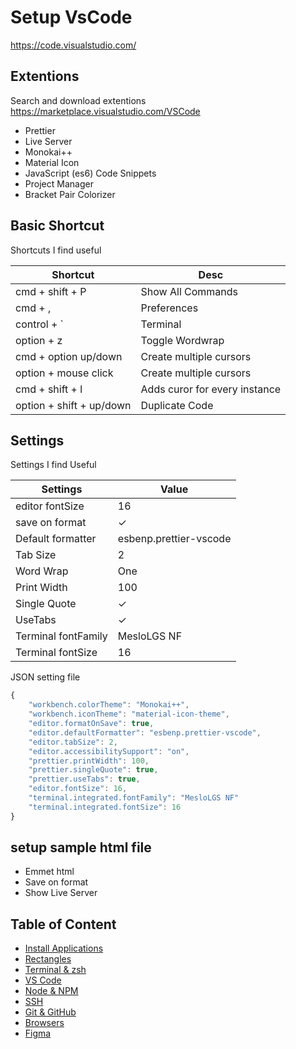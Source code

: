 # Setup VsCode

https://code.visualstudio.com/

## Extentions

Search and download extentions<br />
https://marketplace.visualstudio.com/VSCode

- Prettier
- Live Server
- Monokai++
- Material Icon
- JavaScript (es6) Code Snippets
- Project Manager
- Bracket Pair Colorizer

## Basic Shortcut

Shortcuts I find useful

| Shortcut                 | Desc                          |
| ------------------------ | ----------------------------- |
| cmd + shift + P          | Show All Commands             |
| cmd + ,                  | Preferences                   |
| control + `              | Terminal                      |
| option + z               | Toggle Wordwrap               |
| cmd + option up/down     | Create multiple cursors       |
| option + mouse click     | Create multiple cursors       |
| cmd + shift + l          | Adds curor for every instance |
| option + shift + up/down | Duplicate Code                |

## Settings

Settings I find Useful

| Settings            | Value                  |
| ------------------- | ---------------------- |
| editor fontSize     | 16                     |
| save on format      | ✓                      |
| Default formatter   | esbenp.prettier-vscode |
| Tab Size            | 2                      |
| Word Wrap           | One                    |
| Print Width         | 100                    |
| Single Quote        | ✓                      |
| UseTabs             | ✓                      |
| Terminal fontFamily | MesloLGS NF            |
| Terminal fontSize   | 16                     |

JSON setting file

```js
{
    "workbench.colorTheme": "Monokai++",
    "workbench.iconTheme": "material-icon-theme",
    "editor.formatOnSave": true,
    "editor.defaultFormatter": "esbenp.prettier-vscode",
    "editor.tabSize": 2,
    "editor.accessibilitySupport": "on",
    "prettier.printWidth": 100,
    "prettier.singleQuote": true,
    "prettier.useTabs": true,
    "editor.fontSize": 16,
    "terminal.integrated.fontFamily": "MesloLGS NF"
    "terminal.integrated.fontSize": 16
}
```

## setup sample html file

- Emmet html
- Save on format
- Show Live Server

## Table of Content

- [Install Applications](02-install-and-setup.md)
- [Rectangles](03-rectangles.md)
- [Terminal & zsh](04-setup-terminal-zsh.md)
- [VS Code](05-vscode.md)
- [Node & NPM](06-node-npm.md)
- [SSH](07-ssh.md)
- [Git & GitHub](08-git-setup.md)
- [Browsers](09-browsers.md)
- [Figma](10-figma.md)
